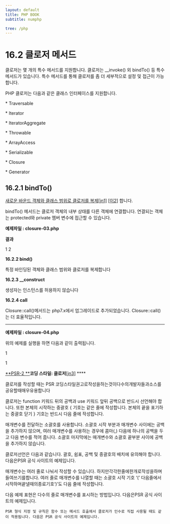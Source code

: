 ```yaml
---
layout: default
title: PHP BOOK
subtitle: numphp

tree: /php
---
```


# 16.2 클로저 메서드

클로저는 몇 개의 특수 메서드를 지원합니다.
클로저는 __invoke() 외 bindTo() 등 특수 메서드가 있습니다.
특수 메서드를 통해 클로저를 좀 더 세부적으로 설정 및 접근이 가능합니다.


 

PHP 클로저는 다음과 같은 클래스 인터페이스를 지원합니다.

\* Traversable

\* Iterator

\* IteratorAggregate

\* Throwable

\* ArrayAccess

\* Serializable

\* Closure

\* Generator

 

## 16.2.1 bindTo()

 

[새로운 바운드 객체와 클래스 범위로 클로저를 복제]()[[jn1\]](#_msocom_1) [[이2\]](#_msocom_2) 합니다.

 

bindTo() 메서드는 클로저 객체의 내부 상태를 다른 객체에 연결합니다. 연결되는 객체는 protected와 private 멤버 변수에 접근할 수 있습니다.

 

**예제파일 : closure-03.php**

 

**결과**

1
2

 

 

**16.2.2 bind()**

특정 바인딩된 객체와 클래스 범위와 클로저를 복제합니다

 

 

**16.2.3 __construct**

생성자는 인스턴스를 허용하지 않습니다

 

 

**16.2.4 call**

Closure::call()메서드는 php7.x에서 업그레이드로 추가되었습니다. Closure::call()는 더 효율적입니다.

** **

**예제파일 : closure-04.php**

 

위의 예제를 실행을 하면 다음과 같이 출력됩니다.

 

1

1

 

 

[**PSR-2 **]()**코딩 스타일: 클로저**[[jn3\]](#_msocom_3) ****

클로저를 작성할 때는 PSR 코딩스타일권고로작성을하는것이다수의개발자들과소스를공유할때매우유용합니다

 

클로저는 function 키워드 뒤의 공백과 use 키워드 앞뒤 공백으로 반드시 선언해야 합니다. 또한 본체의 시작하는 중괄호 { 기호는 같은 줄에 작성합니다. 본체의 끝을 표기하는 중괄호 닫기 } 기호는 반드시 다음 줄에 작성합니다.

 

매개변수를 전달하는 소괄호를 사용합니다. 소괄호 시작 부분과 매개변수 사이에는 공백을 추가하지 않으며, 여러 매개변수를 사용하는 경우에 콤마(,) 다음에 하나의 공백을 두고 다음 변수를 적어 줍니다. 소괄호 마지막에는 매개변수와 소괄호 끝부분 사이에 공백을 추가하지 않습니다.

 

클로저선언은 다음과 같습니다. 괄호, 쉼표, 공백 및 중괄호의 배치에 유의해야 합니다. 다음은PSR 공식 사이트의 예제입니다.

 

 

매개변수는 여러 줄로 나눠서 작성할 수 있습니다. 하지만각각한줄에한개로작성을하며들여쓰기를합니다. 여러 줄로 매개변수를 나열할 때는 소괄호 시작 기호 ‘(’ 다음줄에서시작하며끝낼때의종료기호‘)’도 다음 줄에 작성합니다.

 

다음 예제 표현은 다수의 줄로 매개변수를 표시하는 방법입니다. 다음은PSR 공식 사이트의 예제입니다.

 

 

```
PSR 형식 지정 및 규칙은 함수 또는 메서드 호출에서 클로저가 인수로 직접 사용될 때도 같이 적용됩니다. 다음은 PSR 공식 사이트의 예제입니다.
```

 
